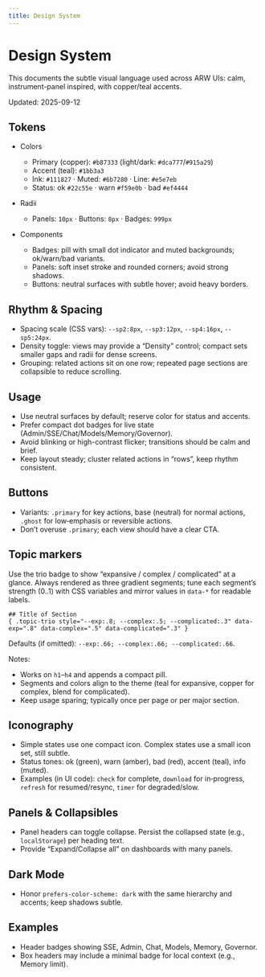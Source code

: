 ```yaml
---
title: Design System
---
```


# Design System

This documents the subtle visual language used across ARW UIs: calm, instrument-panel inspired, with copper/teal accents.

Updated: 2025-09-12

## Tokens

- Colors
  - Primary (copper): `#b87333` (light/dark: `#dca777`/`#915a29`)
  - Accent (teal): `#1bb3a3`
  - Ink: `#111827` · Muted: `#6b7280` · Line: `#e5e7eb`
  - Status: ok `#22c55e` · warn `#f59e0b` · bad `#ef4444`

- Radii
  - Panels: `10px` · Buttons: `8px` · Badges: `999px`

- Components
  - Badges: pill with small dot indicator and muted backgrounds; ok/warn/bad variants.
  - Panels: soft inset stroke and rounded corners; avoid strong shadows.
  - Buttons: neutral surfaces with subtle hover; avoid heavy borders.

## Rhythm & Spacing

- Spacing scale (CSS vars): `--sp2:8px`, `--sp3:12px`, `--sp4:16px`, `--sp5:24px`.
- Density toggle: views may provide a “Density” control; compact sets smaller gaps and radii for dense screens.
- Grouping: related actions sit on one row; repeated page sections are collapsible to reduce scrolling.

## Usage

- Use neutral surfaces by default; reserve color for status and accents.
- Prefer compact dot badges for live state (Admin/SSE/Chat/Models/Memory/Governor).
- Avoid blinking or high-contrast flicker; transitions should be calm and brief.
- Keep layout steady; cluster related actions in “rows”, keep rhythm consistent.

## Buttons

- Variants: `.primary` for key actions, base (neutral) for normal actions, `.ghost` for low‑emphasis or reversible actions.
- Don’t overuse `.primary`; each view should have a clear CTA.

## Topic markers

Use the trio badge to show “expansive / complex / complicated” at a glance. Always rendered as three gradient segments; tune each segment’s strength (0..1) with CSS variables and mirror values in `data-*` for readable labels.

```
## Title of Section
{ .topic-trio style="--exp:.8; --complex:.5; --complicated:.3" data-exp=".8" data-complex=".5" data-complicated=".3" }
```

Defaults (if omitted): `--exp:.66; --complex:.66; --complicated:.66`.

Notes:
- Works on `h1`–`h4` and appends a compact pill.
- Segments and colors align to the theme (teal for expansive, copper for complex, blend for complicated).
- Keep usage sparing; typically once per page or per major section.

## Iconography

- Simple states use one compact icon. Complex states use a small icon set, still subtle.
- Status tones: ok (green), warn (amber), bad (red), accent (teal), info (muted).
- Examples (in UI code): `check` for complete, `download` for in‑progress, `refresh` for resumed/resync, `timer` for degraded/slow.

## Panels & Collapsibles

- Panel headers can toggle collapse. Persist the collapsed state (e.g., `localStorage`) per heading text.
- Provide “Expand/Collapse all” on dashboards with many panels.

## Dark Mode

- Honor `prefers-color-scheme: dark` with the same hierarchy and accents; keep shadows subtle.

## Examples

- Header badges showing SSE, Admin, Chat, Models, Memory, Governor.
- Box headers may include a minimal badge for local context (e.g., Memory limit).
